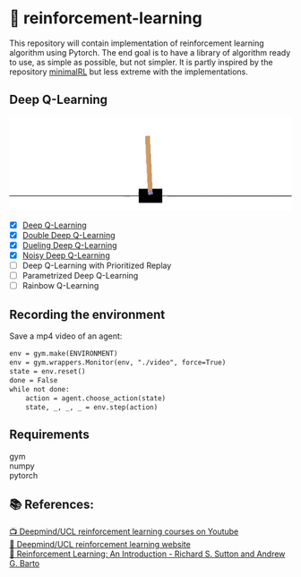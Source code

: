 <!-- This is commented out. -->
# 🔬 reinforcement-learning

This repository will contain implementation of reinforcement learning algorithm using Pytorch. The end goal is to have a library of algorithm ready to use, as simple as possible, but not simpler. It is partly inspired by the repository [minimalRL](https://github.com/seungeunrho/minimalRL) but less extreme with the implementations.


## Deep Q-Learning

![dueling-dqn-cartpole](images/dueling-dqn-cartpole.gif)

- [x] [Deep Q-Learning](deep-q-learning.py)
- [x] [Double Deep Q-Learning](double-deep-q-learning.py)
- [x] [Dueling Deep Q-Learning](dueling-deep-q-learning.py)
- [x] [Noisy Deep Q-Learning](noisy-deep-q-learning.py)
- [ ] Deep Q-Learning with Prioritized Replay
- [ ] Parametrized Deep Q-Learning
- [ ] Rainbow Q-Learning

## Recording the environment

Save a mp4 video of an agent:

```
env = gym.make(ENVIRONMENT)
env = gym.wrappers.Monitor(env, "./video", force=True)
state = env.reset()
done = False
while not done:
    action = agent.choose_action(state)
    state, _, _, _ = env.step(action)
```
## Requirements

gym  
numpy  
pytorch  

## 📚 References:
[📺 Deepmind/UCL reinforcement learning courses on Youtube](https://www.youtube.com/playlist?list=PLqYmG7hTraZDNJre23vqCGIVpfZ_K2RZs)\
[📄 Deepmind/UCL reinforcement learning website](http://www0.cs.ucl.ac.uk/staff/D.Silver/web/Teaching.html)\
[📓 Reinforcement Learning: An Introduction - Richard S. Sutton and Andrew G. Barto](RL%20DeepMind/RLbook2018.pdf)
